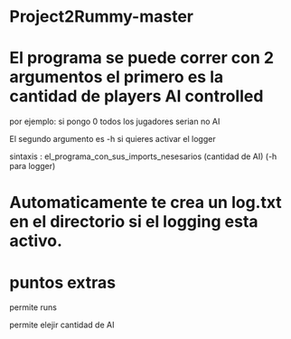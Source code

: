 # Project2Rummy-master
# El programa se puede correr con 2 argumentos el primero es la cantidad de players AI controlled

por ejemplo: si pongo 0 todos los jugadores serian no AI

El segundo argumento es -h si quieres activar el logger

sintaxis : el_programa_con_sus_imports_nesesarios (cantidad de  AI) (-h para logger)

# Automaticamente te crea un log.txt en el directorio si el logging esta activo.

# puntos extras

permite runs 

permite elejir cantidad de AI
